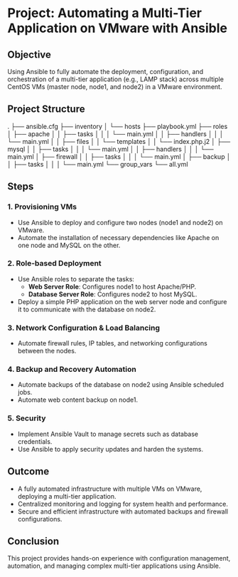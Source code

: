 
# Project: Automating a Multi-Tier Application on VMware with Ansible

## Objective
Using Ansible to fully automate the deployment, configuration, and orchestration of a multi-tier application (e.g., LAMP stack) across multiple CentOS VMs (master node, node1, and node2) in a VMware environment.

## Project Structure
.
├── ansible.cfg
├── inventory
│   └── hosts
├── playbook.yml
├── roles
│   ├── apache
│   │   ├── tasks
│   │   │   └── main.yml
│   │   ├── handlers
│   │   │   └── main.yml
│   │   ├── files
│   │   └── templates
│   │       └── index.php.j2
│   ├── mysql
│   │   ├── tasks
│   │   │   └── main.yml
│   │   ├── handlers
│   │   │   └── main.yml
│   ├── firewall
│   │   ├── tasks
│   │   │   └── main.yml
│   ├── backup
│   │   ├── tasks
│   │   │   └── main.yml
└── group_vars
    └── all.yml

## Steps

### 1. Provisioning VMs
- Use Ansible to deploy and configure two nodes (node1 and node2) on VMware.
- Automate the installation of necessary dependencies like Apache on one node and MySQL on the other.

### 2. Role-based Deployment
- Use Ansible roles to separate the tasks:
  - **Web Server Role**: Configures node1 to host Apache/PHP.
  - **Database Server Role**: Configures node2 to host MySQL.
- Deploy a simple PHP application on the web server node and configure it to communicate with the database on node2.

### 3. Network Configuration & Load Balancing
- Automate firewall rules, IP tables, and networking configurations between the nodes.

### 4. Backup and Recovery Automation
- Automate backups of the database on node2 using Ansible scheduled jobs.
- Automate web content backup on node1.

### 5. Security
- Implement Ansible Vault to manage secrets such as database credentials.
- Use Ansible to apply security updates and harden the systems.

## Outcome
- A fully automated infrastructure with multiple VMs on VMware, deploying a multi-tier application.
- Centralized monitoring and logging for system health and performance.
- Secure and efficient infrastructure with automated backups and firewall configurations.

## Conclusion
This project provides hands-on experience with configuration management, automation, and managing complex multi-tier applications using Ansible.

